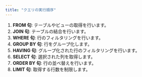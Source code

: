 ```yaml
---
title: "クエリの実行順序"
---
```


1. **FROM 句**: テーブルやビューの取得を行います。
2. **JOIN 句**: テーブルの結合を行います。
3. **WHERE 句**: 行のフィルタリングを行います。
4. **GROUP BY 句**: 行をグループ化します。
5. **HAVING 句**: グループ化された行のフィルタリングを行います。
6. **SELECT 句**: 選択された列を取得します。
7. **ORDER BY 句**: 行の並べ替えを行います。
8. **LIMIT 句**: 取得する行数を制限します。
